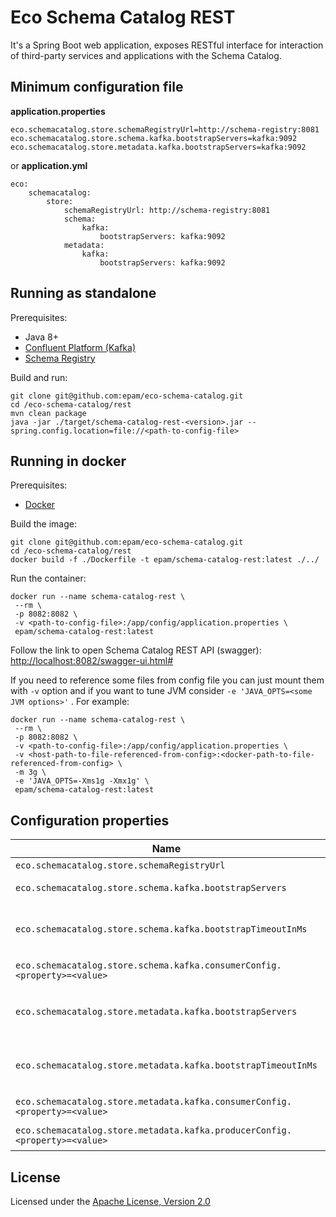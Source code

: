 # Eco Schema Catalog REST

It's a Spring Boot web application, exposes RESTful interface for interaction of third-party services and applications with the Schema Catalog.

## Minimum configuration file

**application.properties**
```
eco.schemacatalog.store.schemaRegistryUrl=http://schema-registry:8081
eco.schemacatalog.store.schema.kafka.bootstrapServers=kafka:9092
eco.schemacatalog.store.metadata.kafka.bootstrapServers=kafka:9092
```

or **application.yml**
```
eco:
    schemacatalog:
        store:
            schemaRegistryUrl: http://schema-registry:8081
            schema:
                kafka:
                    bootstrapServers: kafka:9092
            metadata:
                kafka:
                    bootstrapServers: kafka:9092
```

## Running as standalone

Prerequisites:
* Java 8+
* [Confluent Platform (Kafka)](https://www.confluent.io/)
* [Schema Registry](https://www.confluent.io/confluent-schema-registry/)

Build and run:
```
git clone git@github.com:epam/eco-schema-catalog.git
cd /eco-schema-catalog/rest
mvn clean package
java -jar ./target/schema-catalog-rest-<version>.jar --spring.config.location=file://<path-to-config-file>
```

## Running in docker

Prerequisites:
* [Docker](https://www.docker.com/get-started)

Build the image:
```
git clone git@github.com:epam/eco-schema-catalog.git
cd /eco-schema-catalog/rest
docker build -f ./Dockerfile -t epam/schema-catalog-rest:latest ./../
```

Run the container:
```
docker run --name schema-catalog-rest \
 --rm \
 -p 8082:8082 \
 -v <path-to-config-file>:/app/config/application.properties \
 epam/schema-catalog-rest:latest
```

Follow the link to open Schema Catalog REST API (swagger): [http://localhost:8082/swagger-ui.html#](http://localhost:8082/swagger-ui.html#)

If you need to reference some files from config file you can just mount them with
`-v` option and if you want to tune JVM consider `-e 'JAVA_OPTS=<some JVM options>'` .
For example:
```
docker run --name schema-catalog-rest \
 --rm \
 -p 8082:8082 \
 -v <path-to-config-file>:/app/config/application.properties \
 -v <host-path-to-file-referenced-from-config>:<docker-path-to-file-referenced-from-config> \
 -m 3g \
 -e 'JAVA_OPTS=-Xms1g -Xmx1g' \
 epam/schema-catalog-rest:latest
```

## Configuration properties

Name | Description | Default
---  | ---         | --- 
`eco.schemacatalog.store.schemaRegistryUrl` | URL to the Schema Registry REST API. | 
`eco.schemacatalog.store.schema.kafka.bootstrapServers` | A comma-separated list of Kafka brokers used by the Schema Registry to store schemas. |
`eco.schemacatalog.store.schema.kafka.bootstrapTimeoutInMs` | Max duration in milliseconds for bootstrapping data from the Schema Registry schema storage (topic). If timeout is too small, you may observe stale data for some time (gets consistent eventually) after service is started. | 60000
`eco.schemacatalog.store.schema.kafka.consumerConfig.<property>=<value>` | Kafka [consumer properties](https://kafka.apache.org/10/documentation.html#consumerconfigs) to connect to the Schema Registry schema storage (topic). |
`eco.schemacatalog.store.metadata.kafka.bootstrapServers` | A comma-separated list of Kafka brokers used by Schema Catalog to store metadata. In most cases should contain the same value as `eco.schemacatalog.store.schema.kafka.bootstrapServers`. |
`eco.schemacatalog.store.metadata.kafka.bootstrapTimeoutInMs` | Max duration in milliseconds for bootstrapping data from the Schema Catalog metadata storage (topic). If timeout is too small, you may observe stale data for some time (gets consistent eventually) after service is started. | 60000
`eco.schemacatalog.store.metadata.kafka.consumerConfig.<property>=<value>` | Kafka [consumer properties](https://kafka.apache.org/10/documentation.html#consumerconfigs) to connect to the Schema Catalog metadata storage (topic). |
`eco.schemacatalog.store.metadata.kafka.producerConfig.<property>=<value>` | Kafka [producer properties](https://kafka.apache.org/10/documentation.html#producerconfigs) to connect to the Schema Catalog metadata storage (topic). |

## License

Licensed under the [Apache License, Version 2.0](https://www.apache.org/licenses/LICENSE-2.0)

